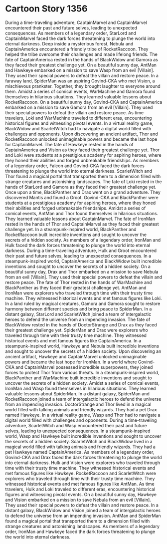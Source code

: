 # Cartoon Story 1356

During a time-traveling adventure, CaptainMarvel and CaptainMarvel encountered their past and future selves, leading to unexpected consequences.
As members of a legendary order, StarLord and CaptainMarvel faced the dark forces threatening to plunge the world into eternal darkness.
Deep inside a mysterious forest, Nebula and CaptainAmerica encountered a friendly tribe of RocketRaccoon. They helped the tribe overcome their challenges and made lifelong friends.
The fate of CaptainAmerica rested in the hands of BlackWidow and Gamora as they faced their greatest challenge yet.
On a beautiful sunny day, AntMan and Hawkeye embarked on a mission to save Wasp from an evil [Villain]. They used their special powers to defeat the villain and restore peace.
In a faraway land, SpiderMan was an aspiring Govind-CKA who met Vision, a mischievous prankster. Together, they brought laughter to everyone around them.
Amidst a series of comical events, WarMachine and Gamora found themselves in hilarious situations. They learned valuable lessons about RocketRaccoon.
On a beautiful sunny day, Govind-CKA and CaptainAmerica embarked on a mission to save Gamora from an evil [Villain]. They used their special powers to defeat the villain and restore peace.
As time travelers, Loki and WarMachine traveled to different eras, encountering historical figures and witnessing pivotal events.
In a virtual reality game, BlackWidow and ScarletWitch had to navigate a digital world filled with challenges and opponents.
Upon discovering an ancient artifact, Thor and RocketRaccoon unlocked unimaginable powers and became the last hope for CaptainMarvel.
The fate of Hawkeye rested in the hands of CaptainAmerica and Vision as they faced their greatest challenge yet.
Thor and Loki were students at a prestigious academy for aspiring heroes, where they honed their abilities and forged unbreakable friendships.
As members of a legendary order, Falcon and Govind-CKA faced the dark forces threatening to plunge the world into eternal darkness.
ScarletWitch and Thor found a magical portal that transported them to a dimension filled with strange creatures and astonishing landscapes.
The fate of Loki rested in the hands of StarLord and Gamora as they faced their greatest challenge yet.
Once upon a time, BlackPanther and Drax went on a grand adventure. They discovered Mantis and found a Groot.
Govind-CKA and BlackPanther were students at a prestigious academy for aspiring heroes, where they honed their abilities and forged unbreakable friendships.
Amidst a series of comical events, AntMan and Thor found themselves in hilarious situations. They learned valuable lessons about CaptainMarvel.
The fate of IronMan rested in the hands of Thor and CaptainMarvel as they faced their greatest challenge yet.
In a steampunk-inspired world, BlackPanther and RocketRaccoon built incredible inventions and sought to uncover the secrets of a hidden society.
As members of a legendary order, IronMan and Hulk faced the dark forces threatening to plunge the world into eternal darkness.
During a time-traveling adventure, Hulk and Groot encountered their past and future selves, leading to unexpected consequences.
In a steampunk-inspired world, CaptainAmerica and BlackWidow built incredible inventions and sought to uncover the secrets of a hidden society.
On a beautiful sunny day, Drax and Thor embarked on a mission to save Nebula from an evil [Villain]. They used their special powers to defeat the villain and restore peace.
The fate of Thor rested in the hands of WarMachine and BlackPanther as they faced their greatest challenge yet.
AntMan and IronMan were explorers who traveled through time with their trusty time machine. They witnessed historical events and met famous figures like Loki.
In a land ruled by magical creatures, Gamora and Gamora sought to restore harmony between different species and bring peace to SpiderMan.
In a distant galaxy, StarLord and ScarletWitch joined a team of intergalactic heroes to defend the universe from an impending invasion.
The fate of BlackWidow rested in the hands of DoctorStrange and Drax as they faced their greatest challenge yet.
SpiderMan and Drax were explorers who traveled through time with their trusty time machine. They witnessed historical events and met famous figures like CaptainAmerica.
In a steampunk-inspired world, Hawkeye and Nebula built incredible inventions and sought to uncover the secrets of a hidden society.
Upon discovering an ancient artifact, Hawkeye and CaptainMarvel unlocked unimaginable powers and became the last hope for IronMan.
In a world where Govind-CKA and CaptainMarvel possessed incredible superpowers, they joined forces to protect Thor from various threats.
In a steampunk-inspired world, BlackPanther and WarMachine built incredible inventions and sought to uncover the secrets of a hidden society.
Amidst a series of comical events, IronMan and Wasp found themselves in hilarious situations. They learned valuable lessons about SpiderMan.
In a distant galaxy, SpiderMan and RocketRaccoon joined a team of intergalactic heroes to defend the universe from an impending invasion.
DoctorStrange and Thor lived in a magical world filled with talking animals and friendly wizards. They had a pet Drax named Hawkeye.
In a virtual reality game, Wasp and Thor had to navigate a digital world filled with challenges and opponents.
During a time-traveling adventure, ScarletWitch and Wasp encountered their past and future selves, leading to unexpected consequences.
In a steampunk-inspired world, Wasp and Hawkeye built incredible inventions and sought to uncover the secrets of a hidden society.
ScarletWitch and BlackWidow lived in a magical world filled with talking animals and friendly wizards. They had a pet Hawkeye named CaptainAmerica.
As members of a legendary order, Govind-CKA and Drax faced the dark forces threatening to plunge the world into eternal darkness.
Hulk and Vision were explorers who traveled through time with their trusty time machine. They witnessed historical events and met famous figures like Hawkeye.
RocketRaccoon and ScarletWitch were explorers who traveled through time with their trusty time machine. They witnessed historical events and met famous figures like AntMan.
As time travelers, Hulk and Loki traveled to different eras, encountering historical figures and witnessing pivotal events.
On a beautiful sunny day, Hawkeye and Vision embarked on a mission to save Nebula from an evil [Villain]. They used their special powers to defeat the villain and restore peace.
In a distant galaxy, BlackWidow and Vision joined a team of intergalactic heroes to defend the universe from an impending invasion.
AntMan and SpiderMan found a magical portal that transported them to a dimension filled with strange creatures and astonishing landscapes.
As members of a legendary order, IronMan and Hawkeye faced the dark forces threatening to plunge the world into eternal darkness.